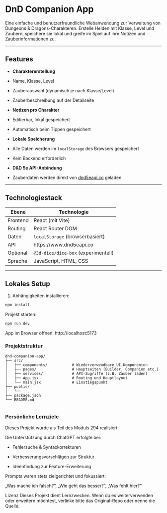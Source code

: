 # DnD Companion App

Eine einfache und benutzerfreundliche Webanwendung zur Verwaltung von Dungeons & Dragons-Charakteren. Erstelle Helden mit Klasse, Level und Zaubern, speichere sie lokal und greife im Spiel auf ihre Notizen und Zauberinformationen zu.

---

##  Features

-  **Charaktererstellung**  
  - Name, Klasse, Level  
  - Zauberauswahl (dynamisch je nach Klasse/Level)  
  - Zauberbeschreibung auf der Detailseite

-  **Notizen pro Charakter**  
  - Editierbar, lokal gespeichert  
  - Automatisch beim Tippen gespeichert

-  **Lokale Speicherung**  
  - Alle Daten werden im `localStorage` des Browsers gespeichert  
  - Kein Backend erforderlich

-  **D&D 5e API-Anbindung**  
  - Zauberdaten werden direkt von [dnd5eapi.co](https://www.dnd5eapi.co) geladen

---

## Technologiestack

| Ebene       | Technologie                   |
|-------------|-------------------------------|
| Frontend    | React (mit Vite)              |
| Routing     | React Router DOM              |
| Daten       | `localStorage` (browserbasiert) |
| API         | https://www.dnd5eapi.co       |
| Optional    | `@3d-dice/dice-box` (experimentell) |
| Sprache     | JavaScript, HTML, CSS         |

---

##  Lokales Setup

1.  Abhängigkeiten installieren:

```bash
npm install
```



 Projekt starten:

```bash
npm run dev
```

App im Browser öffnen:
http://localhost:5173



### Projektstruktur

```Text
dnd-companion-app/
├── src/
│   ├── components/           # Wiederverwendbare UI-Komponenten
│   ├── pages/                # Hauptseiten (Builder, Companion etc.)
│   ├── services/             # API-Zugriffe (z.B. Zauber laden)
│   ├── App.jsx               # Routing und Hauptlayout
│   └── main.jsx              # Einstiegspunkt
├── public/
│   └── ...
├── package.json
└── README.md


```

### Persönliche Lernziele
Dieses Projekt wurde als Teil des Moduls 294 realisiert.

Die Unterstützung durch ChatGPT erfolgte bei:
- Fehlersuche & Syntaxkorrekturen

- Verbesserungsvorschlägen zur Struktur

- Ideenfindung zur Feature-Erweiterung

Prompts waren stets zielgerichtet und fokussiert:

„Was mache ich falsch?“, „Wie geht das besser?“, „Was fehlt hier?“




Lizenz
Dieses Projekt dient Lernzwecken.
Wenn du es weiterverwenden oder erweitern möchtest, verlinke bitte das Original-Repo oder nenne die Quelle.

